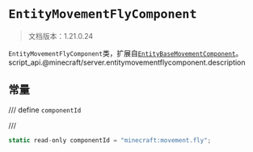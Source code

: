 # `EntityMovementFlyComponent`

> 文档版本：1.21.0.24

`EntityMovementFlyComponent`类，扩展自[`EntityBaseMovementComponent`](./entitybasemovementcomponent.md)。script_api.@minecraft/server.entitymovementflycomponent.description

## 常量

/// define
`componentId`


///

```js
static read-only componentId = "minecraft:movement.fly";
```

